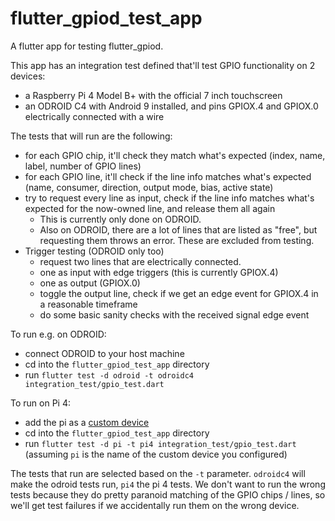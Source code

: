 # flutter_gpiod_test_app

A flutter app for testing flutter_gpiod.

This app has an integration test defined that'll test GPIO functionality on 2 devices:
- a Raspberry Pi 4 Model B+ with the official 7 inch touchscreen
- an ODROID C4 with Android 9 installed, and pins GPIOX.4 and GPIOX.0 electrically connected with a wire

The tests that will run are the following:
- for each GPIO chip, it'll check they match what's expected (index, name, label, number of GPIO lines)
- for each GPIO line, it'll check if the line info matches what's expected (name, consumer, direction, output mode, bias, active state)
- try to request every line as input, check if the line info matches what's expected for the now-owned line, and release them all again
    - This is currently only done on ODROID.
    - Also on ODROID, there are a lot of lines that are listed as "free", but requesting them throws an error. These are excluded from testing.
- Trigger testing (ODROID only too)
    - request two lines that are electrically connected.
    - one as input with edge triggers (this is currently GPIOX.4)
    - one as output (GPIOX.0)
    - toggle the output line, check if we get an edge event for GPIOX.4 in a reasonable timeframe
    - do some basic sanity checks with the received signal edge event

To run e.g. on ODROID:
- connect ODROID to your host machine
- cd into the `flutter_gpiod_test_app` directory
- run `flutter test -d odroid -t odroidc4 integration_test/gpio_test.dart`

To run on Pi 4:
- add the pi as a [custom device](https://github.com/flutter/flutter/wiki/Using-custom-embedders-with-the-Flutter-CLI)
- cd into the `flutter_gpiod_test_app` directory
- run `flutter test -d pi -t pi4 integration_test/gpio_test.dart` (assuming `pi` is the name of the custom device you configured)

The tests that run are selected based on the `-t` parameter. `odroidc4` will make the odroid tests run, `pi4` the pi 4 tests. We don't want to run the wrong tests because they do pretty paranoid matching of the GPIO chips / lines, so we'll get test failures if we accidentally run them on the wrong device. 